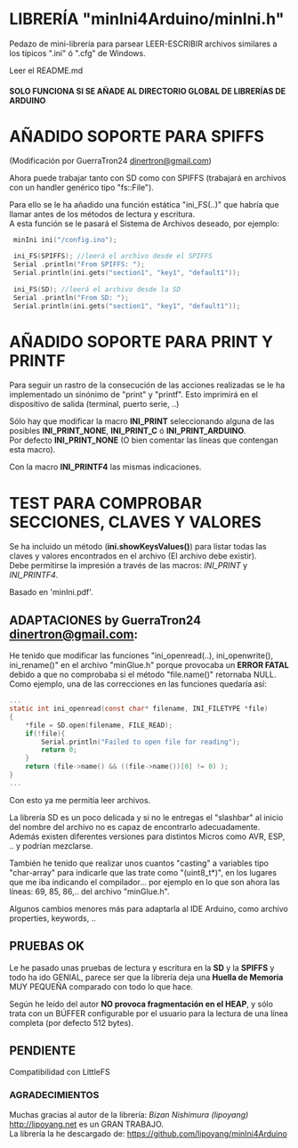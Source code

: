 ﻿# LIBRERÍA "minIni4Arduino/minIni.h" 

Pedazo de mini-librería para parsear LEER-ESCRIBIR archivos similares a los típicos ".ini" ó ".cfg" de Windows.

Leer el README.md

#### SOLO FUNCIONA SI SE AÑADE AL DIRECTORIO GLOBAL DE LIBRERÍAS DE ARDUINO

# AÑADIDO SOPORTE PARA SPIFFS
  (Modificación por GuerraTron24 <dinertron@gmail.com>)
  
Ahora puede trabajar tanto con SD como con SPIFFS (trabajará en archivos con un handler genérico tipo "fs::File").   
  
Para ello se le ha añadido una función estática "ini_FS(..)" que habría que llamar antes de los métodos de lectura y escritura.  
A esta función se le pasará el Sistema de Archivos deseado, por ejemplo:

```c
 minIni ini("/config.ino");

 ini_FS(SPIFFS); //leerá el archivo desde el SPIFFS
 Serial .println("From SPIFFS: ");
 Serial.println(ini.gets("section1", "key1", "default1"));
  
 ini_FS(SD); //leerá el archivo desde la SD
 Serial .println("From SD: ");
 Serial.println(ini.gets("section1", "key1", "default1"));
```

# AÑADIDO SOPORTE PARA PRINT Y PRINTF

Para seguir un rastro de la consecución de las acciones realizadas se le ha implementado un sinónimo de "print" y "printf".
Esto imprimirá en el dispositivo de salida (terminal, puerto serie, ..) 

Sólo hay que modificar la macro **INI_PRINT** seleccionando alguna de las posibles **INI_PRINT_NONE**, **INI_PRINT_C** ó **INI_PRINT_ARDUINO**.  
Por defecto **INI_PRINT_NONE** (O bien comentar las líneas que contengan esta macro).

Con la macro **INI_PRINTF4** las mismas indicaciones.

# TEST PARA COMPROBAR SECCIONES, CLAVES Y VALORES

Se ha incluido un método (**ini.showKeysValues()**) para listar todas las claves y valores encontrados en el archivo (El archivo debe existir).  
Debe permitirse la impresión a través de las macros: *INI_PRINT* y *INI_PRINTF4*. 

Basado en 'minIni.pdf'.

## ADAPTACIONES by GuerraTron24 <dinertron@gmail.com>:

He tenido que modificar las funciones "ini_openread(..), ini_openwrite(), ini_rename()" en el archivo "minGlue.h" porque provocaba un **ERROR FATAL** debido a que no comprobaba 
si el método "file.name()" retornaba NULL. 
Como ejemplo, una de las correcciones en las funciones quedaría así: 

```c
...
static int ini_openread(const char* filename, INI_FILETYPE *file)
{
    *file = SD.open(filename, FILE_READ);
    if(!file){
        Serial.println("Failed to open file for reading");
        return 0;
    }
    return (file->name() && ((file->name())[0] != 0) );
}
...
```

Con esto ya me permitía leer archivos. 

La librería SD es un poco delicada y si no le entregas el "slashbar" al inicio del nombre del archivo no es capaz de encontrarlo adecuadamente. Además existen diferentes versiones 
para distintos Micros como AVR, ESP, .. y podrían mezclarse.

También he tenido que realizar unos cuantos "casting" a variables tipo "char-array" para indicarle que las trate como "(uint8_t\*)", en los lugares que me iba indicando el 
compilador... por ejemplo en lo que son ahora las líneas: 69, 85, 86,.. del archivo "minGlue.h".

Algunos cambios menores más para adaptarla al IDE Arduino, como archivo properties, keywords, ..

## PRUEBAS OK

Le he pasado unas pruebas de lectura y escritura en la **SD** y la **SPIFFS** y todo ha ido GENIAL, parece ser que la librería deja una **Huella de Memoria** MUY PEQUEÑA comparado con todo 
lo que hace.  

Según he leído del autor **NO provoca fragmentación en el HEAP**, y sólo trata con un BÚFFER configurable por el usuario para la lectura de una línea completa (por defecto 512 bytes).

## PENDIENTE

Compatibilidad con LittleFS

### AGRADECIMIENTOS

Muchas gracias al autor de la librería: *Bizan Nishimura (lipoyang)* <http://lipoyang.net> es un GRAN TRABAJO.  
La librería la he descargado de: https://github.com/lipoyang/minIni4Arduino